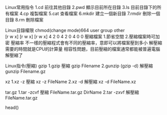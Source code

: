 
Linux常用指令
  1.cd 前往其他目錄
  2.pwd 顯示目前所在目錄
  3.ls 目前目錄下的所有檔案
  4.cp 複製檔案
  5.cat 查看檔案
  6.mkdir 建立一個新目錄
  7.rmdir 刪除一個目錄
  8.rm 刪除檔案
 
Linux目錄權限 
  chmod(change mode)664
       user       group       other  
   [r   w   x] [r   w   x] [r   w   x] 
    4   2   0   4   2   0   4   0   0
壓縮檔案
  1.節省空間
  2.壓縮檔案時可加密
壓縮率
  不一樣的壓縮程式會有不同的壓縮率，意即可以將檔案壓到多小
  解壓縮需要的時間就是CPU的計算量
  相容性問題，目前壓縮的檔案通常都能被普遍電腦解壓縮了

Linux指令(壓縮)
 gzip
 1.gzip 壓縮 gzip Filename
 2.gunzip (gzip -d) 解壓縮 gunzip Filename.gz
 
 xz 
 1.xz -z 壓縮 xz -z FileName
 2.xz -d 解壓縮 xz -d FileName.xz
 
 tar.gz
 1.tar -zcvf 壓縮 FileName.tar.gz DirName
 2.tar -zxvf 解壓縮 FileName.tar.gz

head()
